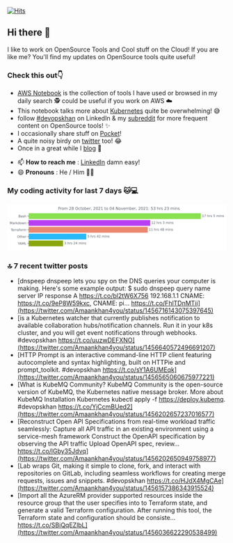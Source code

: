 [![Hits](https://hits.seeyoufarm.com/api/count/incr/badge.svg?url=https%3A%2F%2Fgithub.com%2Fakhan4u%2Fhit-counter&count_bg=%2379C83D&title_bg=%23555555&icon=&icon_color=%23E7E7E7&title=visits&edge_flat=false)](https://hits.seeyoufarm.com)

## Hi there 👋

I like to work on OpenSource Tools and Cool stuff on the Cloud! If you are like me? You'll find my updates on OpenSource tools quite useful!

### Check this out👇

* [AWS Notebook](https://histre.com/public/notebooks/dnllyanu/aws/) is the collection of tools I have used or browsed in my daily search 🕵️ could be useful if you work on AWS ☁️
* This notebook talks more about [Kubernetes](https://histre.com/public/notebooks/6uxdvo3y/kubernetes/) quite be overwhelming! 😅
* follow [#devopskhan](https://www.linkedin.com/feed/hashtag/devopskhan/) on LinkedIn & my [subreddit](https://www.reddit.com/r/devopskhan/) for more frequent content on OpenSource tools! ✨
* I occasionally share stuff on [Pocket](https://getpocket.com/@ej6g8d1dp2829A16a9Tf5d4T6bAMp3d8791rejDe86yem3bm4e14ex4fT4dluk29)!
* A quite noisy birdy on [twitter](https://twitter.com/Amaankhan4you) too! 😂
* Once in a great while I [blog](https://linuxparrot.com/) 😬


- 📫 **How to reach me** : [LinkedIn](https://www.linkedin.com/in/amaan-khan-linux-ninja) damn easy!
- 😄 **Pronouns** : He / Him 🤷‍♂️

### My coding activity for last 7 days 🐱💻

<img src="https://github.com/akhan4u/akhan4u/blob/main/images/stat.svg" alt="Amaan's Wakatime Activity!"/>

### 🔝 7 recent twitter posts
<!-- DEVDOJO:START -->
- [dnspeep dnspeep lets you spy on the DNS queries your computer is making. Here's some example output: $ sudo dnspeep query name server IP response A https://t.co/bl2tW6X756 192.168.1.1 CNAME: https://t.co/9eP8W59kxc, CNAME: pi… https://t.co/FhlTDnMTii](https://twitter.com/Amaankhan4you/status/1456716143075397645)
- [is a Kubernetes watcher that currently publishes notification to available collaboration hubs/notification channels. Run it in your k8s cluster, and you will get event notifications through webhooks. #devopskhan https://t.co/uuzwDEFXNO](https://twitter.com/Amaankhan4you/status/1456640572496691207)
- [HTTP Prompt is an interactive command-line HTTP client featuring autocomplete and syntax highlighting, built on HTTPie and prompt_toolkit. #devopskhan https://t.co/sY1A6UMEqk](https://twitter.com/Amaankhan4you/status/1456565060675977221)
- [What is KubeMQ Community? KubeMQ Community is the open-source version of KubeMQ, the Kubernetes native message broker. More about KubeMQ Installation Kubernetes kubectl apply -f https://deploy.kubemq. #devopskhan https://t.co/YjCcmBUed2](https://twitter.com/Amaankhan4you/status/1456202657237016577)
- [Reconstruct Open API Specifications from real-time workload traffic seamlessly: Capture all API traffic in an existing environment using a service-mesh framework Construct the OpenAPI specification by observing the API traffic Upload OpenAPI spec, review… https://t.co/lGby35Jdvq](https://twitter.com/Amaankhan4you/status/1456202650949758977)
- [Lab wraps Git, making it simple to clone, fork, and interact with repositories on GitLab, including seamless workflows for creating merge requests, issues and snippets. #devopskhan https://t.co/HJdX4MgCAe](https://twitter.com/Amaankhan4you/status/1456157386343915524)
- [Import all the AzureRM provider supported resources inside the resource group that the user specifies into to Terraform state, and generate a valid Terraform configuration. After running this tool, the Terraform state and configuration should be consiste… https://t.co/SBiQqEZlbL](https://twitter.com/Amaankhan4you/status/1456036622290538499)
<!-- DEVDOJO:END -->

<!-- ![Amaan's GitHub stats](https://github-readme-stats.vercel.app/api?username=akhan4u&count_private=true&show_icons=true&hide=contribs) -->
